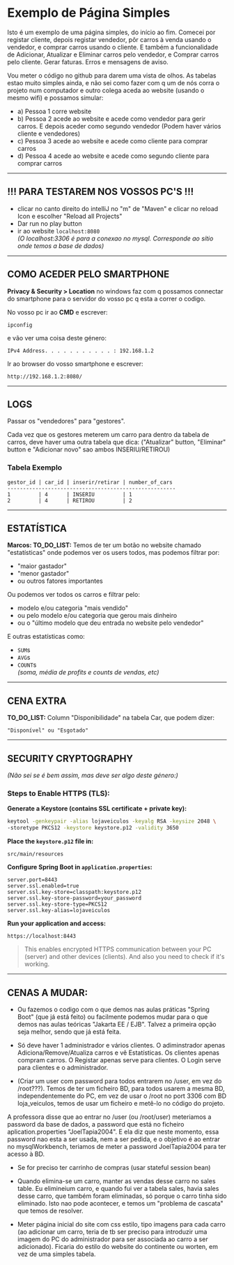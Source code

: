 # Exemplo de Página Simples

Isto é um exemplo de uma página simples, do início ao fim. Comecei por registar cliente, depois registar vendedor, pôr carros à venda usando o vendedor, e comprar carros usando o cliente. E também a funcionalidade de Adicionar, Atualizar e Eliminar carros pelo vendedor, e Comprar carros pelo cliente. Gerar faturas. Erros e mensagens de aviso.

Vou meter o código no github para darem uma vista de olhos. As tabelas estao muito simples ainda, e não sei como fazer com q um de nós corra o projeto num computador e outro colega aceda ao website (usando o mesmo wifi) e possamos simular:

- a) Pessoa 1 corre website
- b) Pessoa 2 acede ao website e acede como vendedor para gerir carros. E depois aceder como segundo vendedor (Podem haver vários cliente e vendedores)
- c) Pessoa 3 acede ao website e acede como cliente para comprar carros
- d) Pessoa 4 acede ao website e acede como segundo cliente para comprar carros

---

## !!! PARA TESTAREM NOS VOSSOS PC'S !!!

- clicar no canto direito do intelliJ no "m" de "Maven" e clicar no reload Icon e escolher "Reload all Projects"
- Dar run no play button
- ir ao website `localhost:8080`  
  *(O localhost:3306 é para a conexao no mysql. Corresponde ao sítio onde temos a base de dados)*

---

## COMO ACEDER PELO SMARTPHONE

**Privacy & Security > Location** no windows faz com q possamos connectar do smartphone para o servidor do vosso pc q esta a correr o codigo.

No vosso pc ir ao **CMD** e escrever:

```
ipconfig
```

e vão ver uma coisa deste género:

```
IPv4 Address. . . . . . . . . . . : 192.168.1.2
```

Ir ao browser do vosso smartphone e escrever:

```
http://192.168.1.2:8080/
```

---

## LOGS

Passar os "vendedores" para "gestores".

Cada vez que os gestores meterem um carro para dentro da tabela de carros, deve haver uma outra tabela que dica: ("Atualizar" button, "Eliminar" button e "Adicionar novo" sao ambos INSERIU/RETIROU)

### Tabela Exemplo

```
gestor_id | car_id | inserir/retirar | number_of_cars
------------------------------------------------------
1         | 4      | INSERIU         | 1
2         | 4      | RETIROU         | 2
```

---

## ESTATÍSTICA

**Marcos: TO_DO_LIST:** Temos de ter um botão no website chamado "estatísticas" onde podemos ver os users todos, mas podemos filtrar por:

- "maior gastador"
- "menor gastador"
- ou outros fatores importantes

Ou podemos ver todos os carros e filtrar pelo:

- modelo e/ou categoria "mais vendido"
- ou pelo modelo e/ou categoria que gerou mais dinheiro
- ou o "último modelo que deu entrada no website pelo vendedor"

E outras estatísticas como:

- `SUM`s
- `AVG`s
- `COUNT`s  
  *(soma, média de profits e counts de vendas, etc)*

---

## CENA EXTRA

**TO_DO_LIST:** Column "Disponibilidade" na tabela Car, que podem dizer:

```
"Disponível" ou "Esgotado"
```

---

## SECURITY CRYPTOGRAPHY

*(Não sei se é bem assim, mas deve ser algo deste género:)*

### Steps to Enable HTTPS (TLS):

**Generate a Keystore (contains SSL certificate + private key):**

```bash
keytool -genkeypair -alias lojaveiculos -keyalg RSA -keysize 2048 \
-storetype PKCS12 -keystore keystore.p12 -validity 3650
```

**Place the `keystore.p12` file in:**

```
src/main/resources
```

**Configure Spring Boot in `application.properties`:**

```properties
server.port=8443
server.ssl.enabled=true
server.ssl.key-store=classpath:keystore.p12
server.ssl.key-store-password=your_password
server.ssl.key-store-type=PKCS12
server.ssl.key-alias=lojaveiculos
```

**Run your application and access:**

```
https://localhost:8443
```

> This enables encrypted HTTPS communication between your PC (server) and other devices (clients). And also you need to check if it's working.

---

## CENAS A MUDAR:

- Ou fazemos o codigo com o que demos nas aulas práticas "Spring Boot" (que já está feito) ou facilmente podemos mudar para o que demos nas aulas teóricas "Jakarta EE / EJB". Talvez a primeira opção seja melhor, sendo que já está feita.

- Só deve haver 1 administrador e vários clientes. O adiminstrador apenas Adiciona/Remove/Atualiza carros e vê Estatísticas. Os clientes apenas compram carros. O Registar apenas serve para clientes. O Login serve para clientes e o administrador.

- (Criar um user com password para todos entrarem no /user, em vez do /root???). Temos de ter um ficheiro BD, para todos usarem a mesma BD, independentemente do PC, em vez de usar o /root no port 3306 com BD loja_veiculos, temos de usar um ficheiro e metê-lo no código do projeto.

A professora disse que ao entrar no /user (ou /root/user) meteriamos a password da base de dados, a password que está no ficheiro aplication.properties "JoelTapia2004". E ela diz que neste momento, essa password nao esta a ser usada, nem a ser pedida, e o objetivo é ao entrar no mysqlWorkbench, teriamos de meter a password JoelTapia2004 para ter acesso à BD.

- Se for preciso ter carrinho de compras (usar stateful session bean)

- Quando elimina-se um carro, manter as vendas desse carro no sales table. Eu elimineium carro, e quando fui ver a tabela sales, havia sales desse carro, que também foram eliminadas, só porque o carro tinha sido eliminado. Isto nao pode acontecer, e temos um "problema de cascata" que temos de resolver.

- Meter página inicial do site com css estilo, tipo imagens para cada carro (ao adicionar um carro, teria de tb ser preciso para introduzir uma imagem do PC do administrador para ser associada ao carro a ser adicionado). Ficaria do estilo do website do continente ou worten, em vez de uma simples tabela.
